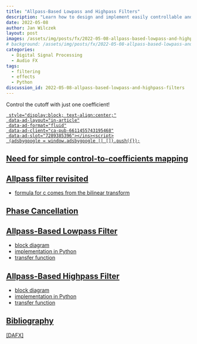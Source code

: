```yaml
---
title: "Allpass-Based Lowpass and Highpass Filters"
description: "Learn how to design and implement easily controllable and efficient lowpass and highpass filters."
date: 2022-05-08
author: Jan Wilczek
layout: post
images: /assets/img/posts/fx/2022-05-08-allpass-based-lowpass-and-highpass-filters/
# background: /assets/img/posts/fx/2022-05-08-allpass-based-lowpass-and-highpass-filters/Thumbnail.webp
categories:
  - Digital Signal Processing
  - Audio FX
tags:
  - filtering 
  - effects
  - Python
discussion_id: 2022-05-08-allpass-based-lowpass-and-highpass-filters
---
```

Control the cutoff with just one coefficient!

<script async src="https://pagead2.googlesyndication.com/pagead/js/adsbygoogle.js?client=ca-pub-6611455743195468"
     crossorigin="anonymous"></script><ins class="adsbygoogle"
     style="display:block; text-align:center;"
     data-ad-layout="in-article"
     data-ad-format="fluid"
     data-ad-client="ca-pub-6611455743195468"
     data-ad-slot="7289385396"></ins><script>
     (adsbygoogle = window.adsbygoogle || []).push({});
</script>

## Need for simple control-to-coefficients mapping

## Allpass filter revisited

* formula for c comes from the bilinear transform

## Phase Cancellation

## Allpass-Based Lowpass Filter

* block diagram
* implementation in Python
* transfer function

## Allpass-Based Highpass Filter

* block diagram
* implementation in Python
* transfer function

## Bibliography

[DAFX]